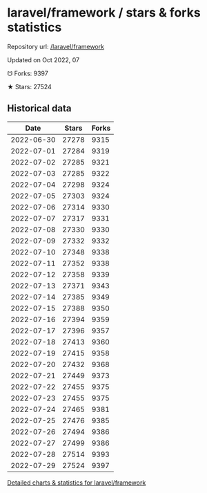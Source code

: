 # laravel/framework / stars & forks statistics

Repository url: [/laravel/framework](https://github.com/laravel/framework)

Updated on Oct 2022, 07

☋ Forks: 9397

★ Stars: 27524

## Historical data
| Date | Stars | Forks |
|------|-------|-------|
| 2022-06-30 | 27278 | 9315 | 
| 2022-07-01 | 27284 | 9319 | 
| 2022-07-02 | 27285 | 9321 | 
| 2022-07-03 | 27285 | 9322 | 
| 2022-07-04 | 27298 | 9324 | 
| 2022-07-05 | 27303 | 9324 | 
| 2022-07-06 | 27314 | 9330 | 
| 2022-07-07 | 27317 | 9331 | 
| 2022-07-08 | 27330 | 9330 | 
| 2022-07-09 | 27332 | 9332 | 
| 2022-07-10 | 27348 | 9338 | 
| 2022-07-11 | 27352 | 9338 | 
| 2022-07-12 | 27358 | 9339 | 
| 2022-07-13 | 27371 | 9343 | 
| 2022-07-14 | 27385 | 9349 | 
| 2022-07-15 | 27388 | 9350 | 
| 2022-07-16 | 27394 | 9359 | 
| 2022-07-17 | 27396 | 9357 | 
| 2022-07-18 | 27413 | 9360 | 
| 2022-07-19 | 27415 | 9358 | 
| 2022-07-20 | 27432 | 9368 | 
| 2022-07-21 | 27449 | 9373 | 
| 2022-07-22 | 27455 | 9375 | 
| 2022-07-23 | 27455 | 9375 | 
| 2022-07-24 | 27465 | 9381 | 
| 2022-07-25 | 27476 | 9385 | 
| 2022-07-26 | 27494 | 9386 | 
| 2022-07-27 | 27499 | 9386 | 
| 2022-07-28 | 27514 | 9393 | 
| 2022-07-29 | 27524 | 9397 | 


[Detailed charts & statistics for laravel/framework](https://reviewgithub.com/rep/laravel/framework)
